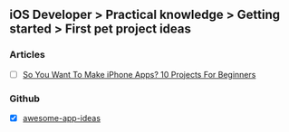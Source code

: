 ## iOS Developer > Practical knowledge > Getting started > First pet project ideas

### Articles
- [ ] [So You Want To Make iPhone Apps? 10 Projects For Beginners](https://www.makeuseof.com/tag/want-make-iphone-apps-6-projects-beginners/)

### Github
- [x] [awesome-app-ideas](https://github.com/tastejs/awesome-app-ideas)


